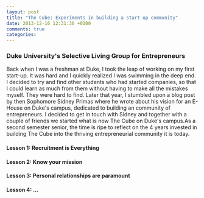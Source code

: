 ```yaml
---
layout: post
title: "The Cube: Experiments in building a start-up community"
date: 2013-12-16 12:31:30 +0100
comments: true
categories: 
---
```


### Duke University's Selective Living Group for Entrepreneurs

Back when I was a freshman at Duke, I took the leap of working on my first start-up. It was hard and I quickly realized I was swimming in the deep end. I decided to try and find other students who had started companies, so that I could learn as much from them without having to make all the mistakes myself. They were hard to find. Later that year, I stumbled upon a blog post by then Sophomore Sidney Primas where he wrote about his vision for an E-House on Duke's campus, dedicated to building an community of entrepreneurs. I decided to get in touch with Sidney and together with a couple of friends we started what is now The Cube on Duke's campus.As a second semester senior, the time is ripe to reflect on the 4 years invested in building The Cube into the thriving entrepreneurial community it is today. 

#### Lesson 1: Recruitment is Everything

#### Lesson 2: Know your mission

#### Lesson 3: Personal relationships are paramount

#### Lesson 4: ...
